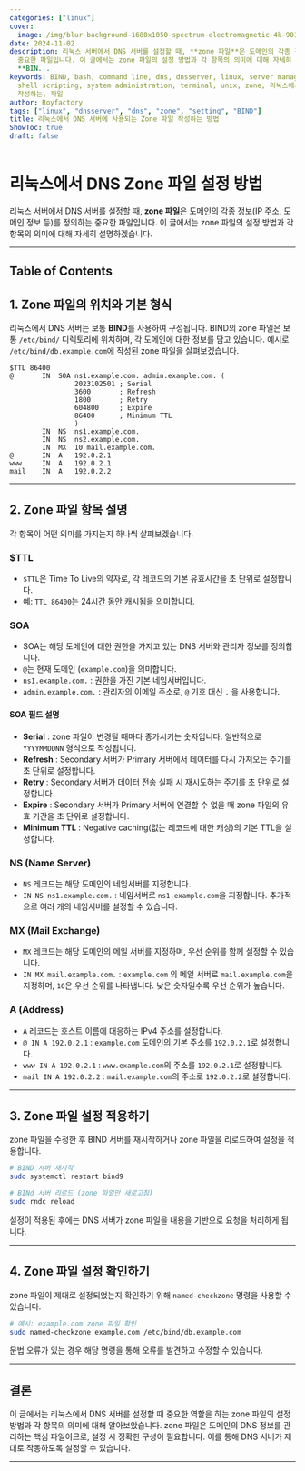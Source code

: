 ```yaml
---
categories: ["linux"]
cover:
  image: /img/blur-background-1680x1050-spectrum-electromagnetic-4k-901-1.jpg
date: 2024-11-02
description: 리눅스 서버에서 DNS 서버를 설정할 때, **zone 파일**은 도메인의 각종 정보(IP 주소, 도메인 정보 등)를 정의하는
  중요한 파일입니다. 이 글에서는 zone 파일의 설정 방법과 각 항목의 의미에 대해 자세히 설명하겠습니다. --- 리눅스에서 DNS 서버는 보통
  **BIN...
keywords: BIND, bash, command line, dns, dnsserver, linux, server management, setting,
  shell scripting, system administration, terminal, unix, zone, 리눅스에서, 방법, 사용되는, 서버에,
  작성하는, 파일
author: Royfactory
tags: ["linux", "dnsserver", "dns", "zone", "setting", "BIND"]
title: 리눅스에서 DNS 서버에 사용되는 Zone 파일 작성하는 방법
ShowToc: true
draft: false
---
```


# 리눅스에서 DNS Zone 파일 설정 방법

리눅스 서버에서 DNS 서버를 설정할 때, **zone 파일**은 도메인의 각종 정보(IP 주소, 도메인 정보 등)를 정의하는 중요한 파일입니다. 이 글에서는 zone 파일의 설정 방법과 각 항목의 의미에 대해 자세히 설명하겠습니다.

---
## Table of Contents

## 1. Zone 파일의 위치와 기본 형식

리눅스에서 DNS 서버는 보통 **BIND**를 사용하여 구성됩니다. BIND의 zone 파일은 보통 `/etc/bind/` 디렉토리에 위치하며, 각 도메인에 대한 정보를 담고 있습니다. 예시로 `/etc/bind/db.example.com`에 작성된 zone 파일을 살펴보겠습니다.

```plaintext
$TTL 86400
@       IN  SOA ns1.example.com. admin.example.com. (
                2023102501 ; Serial
                3600       ; Refresh
                1800       ; Retry
                604800     ; Expire
                86400      ; Minimum TTL
                )
        IN  NS  ns1.example.com.
        IN  NS  ns2.example.com.
        IN  MX  10 mail.example.com.
@       IN  A   192.0.2.1
www     IN  A   192.0.2.1
mail    IN  A   192.0.2.2
```

---

## 2. Zone 파일 항목 설명

각 항목이 어떤 의미를 가지는지 하나씩 살펴보겠습니다.

### $TTL

- `$TTL`은 Time To Live의 약자로, 각 레코드의 기본 유효시간을 초 단위로 설정합니다.
- 예: `TTL 86400`는 24시간 동안 캐시됨을 의미합니다.

### SOA

- SOA는 해당 도메인에 대한 권한을 가지고 있는 DNS 서버와 관리자 정보를 정의합니다.
- `@`는 현재 도메인 (`example.com`)을 의미합니다.
- `ns1.example.com.` : 권한을 가진 기본 네임서버입니다.
- `admin.example.com.` : 관리자의 이메일 주소로, `@` 기호 대신 `.` 을 사용합니다.

#### SOA 필드 설명

- **Serial** : zone 파일이 변경될 때마다 증가시키는 숫자입니다. 일반적으로 `YYYYMMDDNN` 형식으로 작성됩니다.
- **Refresh** : Secondary 서버가 Primary 서버에서 데이터를 다시 가져오는 주기를 초 단위로 설정합니다.
- **Retry** : Secondary 서버가 데이터 전송 실패 시 재시도하는 주기를 초 단위로 설정합니다.
- **Expire** : Secondary 서버가 Primary 서버에 연결할 수 없을 때 zone 파일의 유효 기간을 초 단위로 설정합니다.
- **Minimum TTL** : Negative caching(없는 레코드에 대한 캐싱)의 기본 TTL을 설정합니다.

### NS (Name Server)

- `NS` 레코드는 해당 도메인의 네임서버를 지정합니다.
- `IN NS ns1.example.com.` : 네임서버로 `ns1.example.com`을 지정합니다. 추가적으로 여러 개의 네임서버를 설정할 수 있습니다.

### MX (Mail Exchange)

- `MX` 레코드는 해당 도메인의 메일 서버를 지정하며, 우선 순위를 함께 설정할 수 있습니다.
- `IN MX mail.example.com.` : `example.com` 의 메일 서버로 `mail.example.com`을 지정하며, `10`은 우선 순위를 나타냅니다. 낮은 숫자일수록 우선 순위가 높습니다.

### A (Address)

- `A` 레코드는 호스트 이름에 대응하는 IPv4 주소를 설정합니다.
- `@ IN A 192.0.2.1` : `example.com` 도메인의 기본 주소를 `192.0.2.1`로 설정합니다.
- `www IN A 192.0.2.1` : `www.example.com`의 주소를 `192.0.2.1`로 설정합니다.
- `mail IN A 192.0.2.2` : `mail.example.com`의 주소로 `192.0.2.2`로 설정합니다.

---

## 3. Zone 파일 설정 적용하기

zone 파일을 수정한 후 BIND 서버를 재시작하거나 zone 파일을 리로드하여 설정을 적용합니다.

```bash
# BIND 서버 재시작
sudo systemctl restart bind9

# BINd 서버 리로드 (zone 파일만 새로고침)
sudo rndc reload
```

설정이 적용된 후에는 DNS 서버가 zone 파일을 내용을 기반으로 요청을 처리하게 됩니다.

---

## 4. Zone 파일 설정 확인하기

zone 파일이 제대로 설정되었는지 확인하기 위해 `named-checkzone` 명령을 사용할 수 있습니다.

```bash
# 예시: example.com zone 파일 확인
sudo named-checkzone example.com /etc/bind/db.example.com
```

문법 오류가 있는 경우 해당 명령을 통해 오류를 발견하고 수정할 수 있습니다.

---

## 결론

이 글에서는 리눅스에서 DNS 서버를 설정할 때 중요한 역할을 하는 zone 파일의 설정 방법과 각 항목의 의미에 대해 알아보았습니다. zone 파일은 도메인의 DNS 정보를 관리하는 핵심 파일이므로, 설정 시 정확한 구성이 필요합니다. 이를 통해 DNS 서버가 제대로 작동하도록 설정할 수 있습니다.

---
